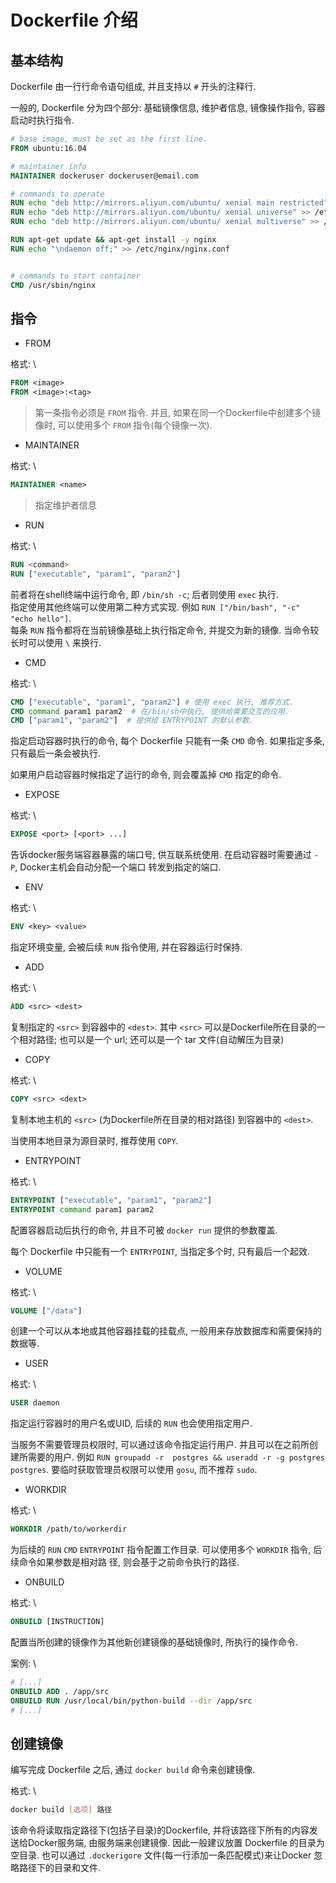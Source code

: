 # Dockerfile 介绍

## 基本结构

Dockerfile 由一行行命令语句组成, 并且支持以 `#` 开头的注释行.

一般的, Dockerfile 分为四个部分: 基础镜像信息, 维护者信息, 镜像操作指令, 容器启动时执行指令.

```dockerfile
# base image, must be set as the first line.
FROM ubuntu:16.04

# maintainer info
MAINTAINER dockeruser dockeruser@email.com

# commands to operate 
RUN echo "deb http://mirrors.aliyun.com/ubuntu/ xenial main restricted" > /etc/apt/sources.list
RUN echo "deb http://mirrors.aliyun.com/ubuntu/ xenial universe" >> /etc/apt/sources.list
RUN echo "deb http://mirrors.aliyun.com/ubuntu/ xenial multiverse" >> /etc/apt/sources.list

RUN apt-get update && apt-get install -y nginx
RUN echo "\ndaemon off;" >> /etc/nginx/nginx.conf


# commands to start container
CMD /usr/sbin/nginx
```

## 指令

- FROM

格式: \
```dockerfile
FROM <image>
FROM <image>:<tag>
```

>第一条指令必须是 `FROM` 指令. 并且, 如果在同一个Dockerfile中创建多个镜像时, 可以使用多个 `FROM` 指令(每个镜像一次).


- MAINTAINER

格式: \
```dockerfile
MAINTAINER <name> 
```

> 指定维护者信息

- RUN

格式: \
```dockerfile
RUN <command>
RUN ["executable", "param1", "param2"]
```

前者将在shell终端中运行命令, 即 `/bin/sh -c`; 后者则使用 `exec` 执行. \
指定使用其他终端可以使用第二种方式实现. 例如 `RUN ["/bin/bash", "-c" "echo hello"]`. \
每条 `RUN` 指令都将在当前镜像基础上执行指定命令, 并提交为新的镜像. 当命令较长时可以使用 `\` 来换行.

- CMD

格式: \
```dockerfile
CMD ["executable", "param1", "param2"] # 使用 exec 执行, 推荐方式.
CMD command param1 param2  # 在/bin/sh中执行, 提供给需要交互的应用.
CMD ["param1", "param2"]  # 提供给 ENTRYPOINT 的默认参数.
```

指定启动容器时执行的命令, 每个 Dockerfile 只能有一条 `CMD` 命令. 如果指定多条, 只有最后一条会被执行.

如果用户启动容器时候指定了运行的命令, 则会覆盖掉 `CMD` 指定的命令.


- EXPOSE

格式: \
```dockerfile
EXPOSE <port> [<port> ...]
```

告诉docker服务端容器暴露的端口号, 供互联系统使用. 在启动容器时需要通过 `-P`, Docker主机会自动分配一个端口
转发到指定的端口.


- ENV

格式: \
```dockerfile
ENV <key> <value>
```

指定环境变量, 会被后续 `RUN` 指令使用, 并在容器运行时保持.


- ADD

格式: \
```dockerfile
ADD <src> <dest>
```

复制指定的 `<src>` 到容器中的 `<dest>`. 其中 `<src>` 可以是Dockerfile所在目录的一个相对路径; 也可以是一个
url; 还可以是一个 tar 文件(自动解压为目录)


- COPY

格式: \
```dockerfile
COPY <src> <dext>
```

复制本地主机的 `<src>` (为Dockerfile所在目录的相对路径) 到容器中的 `<dest>`. 

当使用本地目录为源目录时, 推荐使用 `COPY`.


- ENTRYPOINT

格式: \
```dockerfile
ENTRYPOINT ["executable", "param1", "param2"]
ENTRYPOINT command param1 param2
```

配置容器启动后执行的命令, 并且不可被 `docker run` 提供的参数覆盖.

每个 Dockerfile 中只能有一个 `ENTRYPOINT`, 当指定多个时, 只有最后一个起效.


- VOLUME

格式: \
```dockerfile
VOLUME ["/data"]
```

创建一个可以从本地或其他容器挂载的挂载点, 一般用来存放数据库和需要保持的数据等.


- USER

格式: \
```dockerfile
USER daemon
```

指定运行容器时的用户名或UID, 后续的 `RUN` 也会使用指定用户.

当服务不需要管理员权限时, 可以通过该命令指定运行用户. 并且可以在之前所创建所需要的用户. 例如 `RUN groupadd -r 
postgres && useradd -r -g postgres postgres`. 要临时获取管理员权限可以使用 `gosu`, 而不推荐 `sudo`.



- WORKDIR

格式: \
```dockerfile
WORKDIR /path/to/workerdir
```

为后续的 `RUN` `CMD` `ENTRYPOINT` 指令配置工作目录. 可以使用多个 `WORKDIR` 指令, 后续命令如果参数是相对路
径, 则会基于之前命令执行的路径. 


- ONBUILD

格式: \
```dockerfile
ONBUILD [INSTRUCTION]
```

配置当所创建的镜像作为其他新创建镜像的基础镜像时, 所执行的操作命令.


案例: \
```dockerfile
# [...]
ONBUILD ADD . /app/src
ONBUILD RUN /usr/local/bin/python-build --dir /app/src
# [...]
```


## 创建镜像

编写完成 Dockerfile 之后, 通过 `docker build` 命令来创建镜像.

格式: \
```bash
docker build [选项] 路径
```

该命令将读取指定路径下(包括子目录)的Dockerfile, 并将该路径下所有的内容发送给Docker服务端, 由服务端来创建镜像.
因此一般建议放置 Dockerfile 的目录为空目录. 也可以通过 `.dockerigore` 文件(每一行添加一条匹配模式)来让Docker
忽略路径下的目录和文件.
